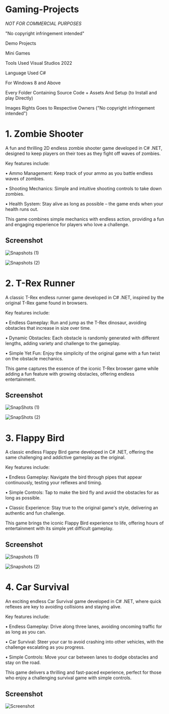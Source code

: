 # Gaming-Projects































































































































































































































































































































































































































































































































































































































































































































































































































































































































































































































































































































































































































































































































































































































































































































































































































































































































































































































































































































































































































































































































































































































































































































































































































































































































































































































































































































































































































































































































































































































































































































































































































































































































































































































































































































































































































































































































































































































































































































































































































































































































































































































































*NOT FOR COMMERCIAL PURPOSES* 































































































































































































































































































































































































































































































































































































































































































































































































































































































































































































































































































































































































































































































































































































































































































































































































































































































































































































































































































































































































































































































































































































































































































































































































































































































































































































































































































































































































































































































































































































































































































































































































































































































































































































































































































































































































































































































































































































































































































































































































































































































































































































































































"No copyright infringement intended"































































































































































































































































































































































































































































































































































































































































































































































































































































































































































































































































































































































































































































































































































































































































































































































































































































































































































































































































































































































































































































































































































































































































































































































































































































































































































































































































































































































































































































































































































































































































































































































































































































































































































































































































































































































































































































































































































































































































































































































































































































































































































































































































Demo Projects































































































































































































































































































































































































































































































































































































































































































































































































































































































































































































































































































































































































































































































































































































































































































































































































































































































































































































































































































































































































































































































































































































































































































































































































































































































































































































































































































































































































































































































































































































































































































































































































































































































































































































































































































































































































































































































































































































































































































































































































































































































































































































































































Mini Games 































































































































































































































































































































































































































































































































































































































































































































































































































































































































































































































































































































































































































































































































































































































































































































































































































































































































































































































































































































































































































































































































































































































































































































































































































































































































































































































































































































































































































































































































































































































































































































































































































































































































































































































































































































































































































































































































































































































































































































































































































































































































































































































































































































































































































































































































































































































































































































































































































































































































































































































































































































































































































































































































































































































































































































































































































































































































































































































































































































































































































































































































































































































































































































































































































































































































































































































































































































































































































































































































































































































































































































































































































































































































































































































































































































































































































































































































































































































































































































































































































































































































































































































































































































































































































































































































Tools Used Visual Studios 2022 































































































































































































































































































































































































































































































































































































































































































































































































































































































































































































































































































































































































































































































































































































































































































































































































































































































































































































































































































































































































































































































































































































































































































































































































































































































































































































































































































































































































































































































































































































































































































































































































































































































































































































































































































































































































































































































































































































































































































































































































































































































































































































































































Language Used C#































































































































































































































































































































































































































































































































































































































































































































































































































































































































































































































































































































































































































































































































































































































































































































































































































































































































































































































































































































































































































































































































































































































































































































































































































































































































































































































































































































































































































































































































































































































































































































































































































































































































































































































































































































































































































































































































































































































































































































































































































































































































































































































































For Windows 8 and Above































































































































































































































































































































































































































































































































































































































































































































































































































































































































































































































































































































































































































































































































































































































































































































































































































































































































































































































































































































































































































































































































































































































































































































































































































































































































































































































































































































































































































































































































































































































































































































































































































































































































































































































































































































































































































































































































































































































































































































































































































































































































































































































































































































































































































































































































































































































































































































































































































































































































































































































































































































































































































































































































































































































































































































































































































































































































































































































































































































































































































































































































































































































































































































































































































































































































































































































































































































































































































































































































































































































































































































































































































































































































































































































































































































































































































































































































































































































































































































































































































































































































































































































































































































































































































































































































Every Folder Containing Source Code + Assets And Setup (to Install and play Directly)































































































































































































































































































































































































































































































































































































































































































































































































































































































































































































































































































































































































































































































































































































































































































































































































































































































































































































































































































































































































































































































































































































































































































































































































































































































































































































































































































































































































































































































































































































































































































































































































































































































































































































































































































































































































































































































































































































































































































































































































































































































































































































































































































































































































































































































































































































































































































































































































































































































































































































































































































































































































































































































































































































































































































































































































































































































































































































































































































































































































































































































































































































































































































































































































































































































































































































































































































































































































































































































































































































































































































































































































































































































































































































































































































































































































































































































































































































































































































































































































































































































































































































































































































































































































































































































































Images Rights Goes to Respective Owners ("No copyright infringement intended")































































































































































































































































































































































































































































































































































































































































































































































































































































































































































































































































































































































































































































































































































































































































































































































































































































































































































































































































































































































































































































































































































































































































































































































































































































































































































































































































































































































































































































































































































































































































































































































































































































































































































































































































































































































































































































































































































































































































































































































































































































































































































































































































































































































































































































































































































































































































































































































































































































































































































































































































































































































































































































































































































































































































































































































































































































































































































































































































































































































































































































































































































































































































































































































































































































































































































































































































































































































































































































































































































































































































































































































































































































































































































































































































































































































































































































































































































































































































































































































































































































































































































































































































































































































































































































































































# 1. Zombie Shooter































































































































































































































































































































































































































































































































































































































































































































































































































































































































































































































































































































































































































































































































































































































































































































































































































































































































































































































































































































































































































































































































































































































































































































































































































































































































































































































































































































































































































































































































































































































































































































































































































































































































































































































































































































































































































































































































































































































































































































































































































































































































































































































































































































































































































































































































































































































































































































































































































































































































































































































































































































































































































































































































































































































































































































































































































































































































































































































































































































































































































































































































































































































































































































































































































































































































































































































































































































































































































































































































































































































































































































































































































































































































































































































































































































































































































































































































































































































































































































































































































































































































































































































































































































































































































































































































A fun and thrilling 2D endless zombie shooter game developed in C# .NET, designed to keep players on their toes as they fight off waves of zombies.<br>































































































































































































































































































































































































































































































































































































































































































































































































































































































































































































































































































































































































































































































































































































































































































































































































































































































































































































































































































































































































































































































































































































































































































































































































































































































































































































































































































































































































































































































































































































































































































































































































































































































































































































































































































































































































































































































































































































































































































































































































































































































































































































































































































































































































































































































































































































































































































































































































































































































































































































































































































































































































































































































































































































































































































































































































































































































































































































































































































































































































































































































































































































































































































































































































































































































































































































































































































































































































































































































































































































































































































































































































































































































































































































































































































































































































































































































































































































































































































































































































































































































































































































































































































































































































































































































































































































































































































































































































































































































































































































































































































































































































































































































































































































































































































































































































































































































































































































































































































































































































































































































































































































































































































































































































































































































































































































































































































































































































































































































































































































































































































































































































































































































































































































































































































































































































































































































































































































































































































































































































































































































































































































































































































































































































































































































































































































































































































































































































Key features include:<br>































































































































































































































































































































































































































































































































































































































































































































































































































































































































































































































































































































































































































































































































































































































































































































































































































































































































































































































































































































































































































































































































































































































































































































































































































































































































































































































































































































































































































































































































































































































































































































































































































































































































































































































































































































































































































































































































































































































































































































































































































































































































































































































































• Ammo Management: Keep track of your ammo as you battle endless waves of zombies.<br>































































































































































































































































































































































































































































































































































































































































































































































































































































































































































































































































































































































































































































































































































































































































































































































































































































































































































































































































































































































































































































































































































































































































































































































































































































































































































































































































































































































































































































































































































































































































































































































































































































































































































































































































































































































































































































































































































































































































































































































































































































































































































































































































• Shooting Mechanics: Simple and intuitive shooting controls to take down zombies.<br>































































































































































































































































































































































































































































































































































































































































































































































































































































































































































































































































































































































































































































































































































































































































































































































































































































































































































































































































































































































































































































































































































































































































































































































































































































































































































































































































































































































































































































































































































































































































































































































































































































































































































































































































































































































































































































































































































































































































































































































































































































































































































































































































• Health System: Stay alive as long as possible – the game ends when your health runs out.<br>































































































































































































































































































































































































































































































































































































































































































































































































































































































































































































































































































































































































































































































































































































































































































































































































































































































































































































































































































































































































































































































































































































































































































































































































































































































































































































































































































































































































































































































































































































































































































































































































































































































































































































































































































































































































































































































































































































































































































































































































































































































































































































































































































































































































































































































































































































































































































































































































































































































































































































































































































































































































































































































































































































































































































































































































































































































































































































































































































































































































































































































































































































































































































































































































































































































































































































































































































































































































































































































































































































































































































































































































































































































































































































































































































































































































































































































































































































































































































































































































































































































































































































































































































































































































































































































































This game combines simple mechanics with endless action, providing a fun and engaging experience for players who love a challenge.<br>































































































































































































































































































































































































































































































































































































































































































































































































































































































































































































































































































































































































































































































































































































































































































































































































































































































































































































































































































































































































































































































































































































































































































































































































































































































































































































































































































































































































































































































































































































































































































































































































































































































































































































































































































































































































































































































































































































































































































































































































































































































































































































































































































































































































































































































































































































































































































































































































































































































































































































































































































































































































































































































































































































































































































































































































































































































































































































































































































































































































































































































































































































































































































































































































































































































































































































































































































































































































































































































































































































































































































































































































































































































































































































































































































































































































































































































































































































































































































































































































































































































































































































































































































































































































































































































































## Screenshot































































































































































































































































































































































































































































































































































































































































































































































































































































































































































































































































































































































































































































































































































































































































































































































































































































































































































































































































































































































































































































































































































































































































































































































































































































































































































































































































































































































































































































































































































































































































































































































































































































































































































































































































































































































































































































































































































































































































































































































































































































































































































































































































   































































































































































































































































































































































































































































































































































































































































































































































































































































































































































































































































































































































































































































































































































































































































































































































































































































































































































































































































































































































































































































































































































































































































































































































































































































































































































































































































































































































































































































































































































































































































































































































































































































































































































































































































































































































































































































































































































































































































































































































































































































































































































































































































![Snapshots (1)](https://github.com/arihantjain-aj/Gaming-Projects/assets/121403074/8e9b7c43-da7c-49cd-a64f-c80a48ef9037)































































































































































































































































































































































































































































































































































































































































































































































































































































































































































































































































































































































































































































































































































































































































































































































































































































































































































































































































































































































































































































































































































































































































































































































































































































































































































































































































































































































































































































































































































































































































































































































































































































































































































































































































































































































































































































































































































































































































































































































































































































































































































































































































![Snapshots (2)](https://github.com/arihantjain-aj/Gaming-Projects/assets/121403074/76b3cc2d-18d4-44f0-bd1d-ab12aa732abe)































































































































































































































































































































































































































































































































































































































































































































































































































































































































































































































































































































































































































































































































































































































































































































































































































































































































































































































































































































































































































































































































































































































































































































































































































































































































































































































































































































































































































































































































































































































































































































































































































































































































































































































































































































































































































































































































































































































































































































































































































































































































































































































































































































































































































































































































































































































































































































































































































































































































































































































































































































































































































































































































































































































































































































































































































































































































































































































































































































































































































































































































































































































































































































































































































































































































































































































































































































































































































































































































































































































































































































































































































































































































































































































































































































































































































































































































































































































































































































































































































































































































































































































































































































































































































































































































   































































































































































































































































































































































































































































































































































































































































































































































































































































































































































































































































































































































































































































































































































































































































































































































































































































































































































































































































































































































































































































































































































































































































































































































































































































































































































































































































































































































































































































































































































































































































































































































































































































































































































































































































































































































































































































































































































































































































































































































































































































































































































































































































# 2. T-Rex Runner































































































































































































































































































































































































































































































































































































































































































































































































































































































































































































































































































































































































































































































































































































































































































































































































































































































































































































































































































































































































































































































































































































































































































































































































































































































































































































































































































































































































































































































































































































































































































































































































































































































































































































































































































































































































































































































































































































































































































































































































































































































































































































































































































































































































































































































































































































































































































































































































































































































































































































































































































































































































































































































































































































































































































































































































































































































































































































































































































































































































































































































































































































































































































































































































































































































































































































































































































































































































































































































































































































































































































































































































































































































































































































































































































































































































































































































































































































































































































































































































































































































































































































































































































































































































































































































































A classic T-Rex endless runner game developed in C# .NET, inspired by the original T-Rex game found in browsers.<br>































































































































































































































































































































































































































































































































































































































































































































































































































































































































































































































































































































































































































































































































































































































































































































































































































































































































































































































































































































































































































































































































































































































































































































































































































































































































































































































































































































































































































































































































































































































































































































































































































































































































































































































































































































































































































































































































































































































































































































































































































































































































































































































































































































































































































































































































































































































































































































































































































































































































































































































































































































































































































































































































































































































































































































































































































































































































































































































































































































































































































































































































































































































































































































































































































































































































































































































































































































































































































































































































































































































































































































































































































































































































































































































































































































































































































































































































































































































































































































































































































































































































































































































































































































































































































































































































































































































































































































































































































































































































































































































































































































































































































































































































































































































































































































































































































































































































































































































































































































































































































































































































































































































































































































































































































































































































































































































































































































































































































































































































































































































































































































































































































































































































































































































































































































































































































































































































































































































































































































































































































































































































































































































































































































































































































































































































































































































































































































































































Key features include:<br>































































































































































































































































































































































































































































































































































































































































































































































































































































































































































































































































































































































































































































































































































































































































































































































































































































































































































































































































































































































































































































































































































































































































































































































































































































































































































































































































































































































































































































































































































































































































































































































































































































































































































































































































































































































































































































































































































































































































































































































































































































































































































































































































• Endless Gameplay: Run and jump as the T-Rex dinosaur, avoiding obstacles that increase in size over time.<br>































































































































































































































































































































































































































































































































































































































































































































































































































































































































































































































































































































































































































































































































































































































































































































































































































































































































































































































































































































































































































































































































































































































































































































































































































































































































































































































































































































































































































































































































































































































































































































































































































































































































































































































































































































































































































































































































































































































































































































































































































































































































































































































































• Dynamic Obstacles: Each obstacle is randomly generated with different lengths, adding variety and challenge to the gameplay.<br>































































































































































































































































































































































































































































































































































































































































































































































































































































































































































































































































































































































































































































































































































































































































































































































































































































































































































































































































































































































































































































































































































































































































































































































































































































































































































































































































































































































































































































































































































































































































































































































































































































































































































































































































































































































































































































































































































































































































































































































































































































































































































































































































• Simple Yet Fun: Enjoy the simplicity of the original game with a fun twist on the obstacle mechanics.<br>































































































































































































































































































































































































































































































































































































































































































































































































































































































































































































































































































































































































































































































































































































































































































































































































































































































































































































































































































































































































































































































































































































































































































































































































































































































































































































































































































































































































































































































































































































































































































































































































































































































































































































































































































































































































































































































































































































































































































































































































































































































































































































































































































































































































































































































































































































































































































































































































































































































































































































































































































































































































































































































































































































































































































































































































































































































































































































































































































































































































































































































































































































































































































































































































































































































































































































































































































































































































































































































































































































































































































































































































































































































































































































































































































































































































































































































































































































































































































































































































































































































































































































































































































































































































































































































































This game captures the essence of the iconic T-Rex browser game while adding a fun feature with growing obstacles, offering endless entertainment.<br>































































































































































































































































































































































































































































































































































































































































































































































































































































































































































































































































































































































































































































































































































































































































































































































































































































































































































































































































































































































































































































































































































































































































































































































































































































































































































































































































































































































































































































































































































































































































































































































































































































































































































































































































































































































































































































































































































































































































































































































































































































































































































































































































































































































































































































































































































































































































































































































































































































































































































































































































































































































































































































































































































































































































































































































































































































































































































































































































































































































































































































































































































































































































































































































































































































































































































































































































































































































































































































































































































































































































































































































































































































































































































































































































































































































































































































































































































































































































































































































































































































































































































































































































































































































































































































































































## Screenshot































































































































































































































































































































































































































































































































































































































































































































































































































































































































































































































































































































































































































































































































































































































































































































































































































































































































































































































































































































































































































































































































































































































































































































































































































































































































































































































































































































































































































































































































































































































































































































































































































































































































































































































































































































































































































































































































































































































































































































































































































































































































































































































































   































































































































































































































































































































































































































































































































































































































































































































































































































































































































































































































































































































































































































































































































































































































































































































































































































































































































































































































































































































































































































































































































































































































































































































































































































































































































































































































































































































































































































































































































































































































































































































































































































































































































































































































































































































































































































































































































































































































































































































































































































































































































































































































































![SnapShots (1)](https://github.com/arihantjain-aj/Gaming-Projects/assets/121403074/5a218ad4-6a4d-48bb-9f26-4bc8f00d138f)































































































































































































































































































































































































































































































































































































































































































































































































































































































































































































































































































































































































































































































































































































































































































































































































































































































































































































































































































































































































































































































































































































































































































































































































































































































































































































































































































































































































































































































































































































































































































































































































































































































































































































































































































































































































































































































































































































































































































































































































































































































































































































































































![SnapShots (2)](https://github.com/arihantjain-aj/Gaming-Projects/assets/121403074/d86bf139-a741-425f-a029-e70cd0b5dc29)































































































































































































































































































































































































































































































































































































































































































































































































































































































































































































































































































































































































































































































































































































































































































































































































































































































































































































































































































































































































































































































































































































































































































































































































































































































































































































































































































































































































































































































































































































































































































































































































































































































































































































































































































































































































































































































































































































































































































































































































































































































































































































































































































































































































































































































































































































































































































































































































































































































































































































































































































































































































































































































































































































































































































































































































































































































































































































































































































































































































































































































































































































































































































































































































































































































































































































































































































































































































































































































































































































































































































































































































































































































































































































































































































































































































































































































































































































































































































































































































































































































































































































































































































































































































































































































































   































































































































































































































































































































































































































































































































































































































































































































































































































































































































































































































































































































































































































































































































































































































































































































































































































































































































































































































































































































































































































































































































































































































































































































































































































































































































































































































































































































































































































































































































































































































































































































































































































































































































































































































































































































































































































































































































































































































































































































































































































































































































































































































































# 3. Flappy Bird































































































































































































































































































































































































































































































































































































































































































































































































































































































































































































































































































































































































































































































































































































































































































































































































































































































































































































































































































































































































































































































































































































































































































































































































































































































































































































































































































































































































































































































































































































































































































































































































































































































































































































































































































































































































































































































































































































































































































































































































































































































































































































































































































































































































































































































































































































































































































































































































































































































































































































































































































































































































































































































































































































































































































































































































































































































































































































































































































































































































































































































































































































































































































































































































































































































































































































































































































































































































































































































































































































































































































































































































































































































































































































































































































































































































































































































































































































































































































































































































































































































































































































































































































































































































































































































































A classic endless Flappy Bird game developed in C# .NET, offering the same challenging and addictive gameplay as the original.<br>































































































































































































































































































































































































































































































































































































































































































































































































































































































































































































































































































































































































































































































































































































































































































































































































































































































































































































































































































































































































































































































































































































































































































































































































































































































































































































































































































































































































































































































































































































































































































































































































































































































































































































































































































































































































































































































































































































































































































































































































































































































































































































































































































































































































































































































































































































































































































































































































































































































































































































































































































































































































































































































































































































































































































































































































































































































































































































































































































































































































































































































































































































































































































































































































































































































































































































































































































































































































































































































































































































































































































































































































































































































































































































































































































































































































































































































































































































































































































































































































































































































































































































































































































































































































































































































































































































































































































































































































































































































































































































































































































































































































































































































































































































































































































































































































































































































































































































































































































































































































































































































































































































































































































































































































































































































































































































































































































































































































































































































































































































































































































































































































































































































































































































































































































































































































































































































































































































































































































































































































































































































































































































































































































































































































































































































































































































































































































































































































Key features include:<br>































































































































































































































































































































































































































































































































































































































































































































































































































































































































































































































































































































































































































































































































































































































































































































































































































































































































































































































































































































































































































































































































































































































































































































































































































































































































































































































































































































































































































































































































































































































































































































































































































































































































































































































































































































































































































































































































































































































































































































































































































































































































































































































































• Endless Gameplay: Navigate the bird through pipes that appear continuously, testing your reflexes and timing.<br>































































































































































































































































































































































































































































































































































































































































































































































































































































































































































































































































































































































































































































































































































































































































































































































































































































































































































































































































































































































































































































































































































































































































































































































































































































































































































































































































































































































































































































































































































































































































































































































































































































































































































































































































































































































































































































































































































































































































































































































































































































































































































































































































• Simple Controls: Tap to make the bird fly and avoid the obstacles for as long as possible.<br>































































































































































































































































































































































































































































































































































































































































































































































































































































































































































































































































































































































































































































































































































































































































































































































































































































































































































































































































































































































































































































































































































































































































































































































































































































































































































































































































































































































































































































































































































































































































































































































































































































































































































































































































































































































































































































































































































































































































































































































































































































































































































































































































• Classic Experience: Stay true to the original game's style, delivering an authentic and fun challenge.<br>































































































































































































































































































































































































































































































































































































































































































































































































































































































































































































































































































































































































































































































































































































































































































































































































































































































































































































































































































































































































































































































































































































































































































































































































































































































































































































































































































































































































































































































































































































































































































































































































































































































































































































































































































































































































































































































































































































































































































































































































































































































































































































































































































































































































































































































































































































































































































































































































































































































































































































































































































































































































































































































































































































































































































































































































































































































































































































































































































































































































































































































































































































































































































































































































































































































































































































































































































































































































































































































































































































































































































































































































































































































































































































































































































































































































































































































































































































































































































































































































































































































































































































































































































































































































































































































































This game brings the iconic Flappy Bird experience to life, offering hours of entertainment with its simple yet difficult gameplay.<br>































































































































































































































































































































































































































































































































































































































































































































































































































































































































































































































































































































































































































































































































































































































































































































































































































































































































































































































































































































































































































































































































































































































































































































































































































































































































































































































































































































































































































































































































































































































































































































































































































































































































































































































































































































































































































































































































































































































































































































































































































































































































































































































































































































































































































































































































































































































































































































































































































































































































































































































































































































































































































































































































































































































































































































































































































































































































































































































































































































































































































































































































































































































































































































































































































































































































































































































































































































































































































































































































































































































































































































































































































































































































































































































































































































































































































































































































































































































































































































































































































































































































































































































































































































































































































































































































## Screenshot































































































































































































































































































































































































































































































































































































































































































































































































































































































































































































































































































































































































































































































































































































































































































































































































































































































































































































































































































































































































































































































































































































































































































































































































































































































































































































































































































































































































































































































































































































































































































































































































































































































































































































































































































































































































































































































































































































































































































































































































































































































































































































































































   































































































































































































































































































































































































































































































































































































































































































































































































































































































































































































































































































































































































































































































































































































































































































































































































































































































































































































































































































































































































































































































































































































































































































































































































































































































































































































































































































































































































































































































































































































































































































































































































































































































































































































































































































































































































































































































































































































































































































































































































































































































































































































































































![Snapshots (1)](https://github.com/arihantjain-aj/Gaming-Projects/assets/121403074/bd992609-d48b-4836-bb9e-6c00d52b265f)































































































































































































































































































































































































































































































































































































































































































































































































































































































































































































































































































































































































































































































































































































































































































































































































































































































































































































































































































































































































































































































































































































































































































































































































































































































































































































































































































































































































































































































































































































































































































































































































































































































































































































































































































































































































































































































































































































































































































































































































































































































































































































































































![Snapshots (2)](https://github.com/arihantjain-aj/Gaming-Projects/assets/121403074/51e7a58d-510f-4719-af26-378cd7800399)































































































































































































































































































































































































































































































































































































































































































































































































































































































































































































































































































































































































































































































































































































































































































































































































































































































































































































































































































































































































































































































































































































































































































































































































































































































































































































































































































































































































































































































































































































































































































































































































































































































































































































































































































































































































































































































































































































































































































































































































































































































































































































































































































































































































































































































































































































































































































































































































































































































































































































































































































































































































































































































































































































































































































































































































































































































































































































































































































































































































































































































































































































































































































































































































































































































































































































































































































































































































































































































































































































































































































































































































































































































































































































































































































































































































































































































































































































































































































































































































































































































































































































































































































































































































































































































































   































































































































































































































































































































































































































































































































































































































































































































































































































































































































































































































































































































































































































































































































































































































































































































































































































































































































































































































































































































































































































































































































































































































































































































































































































































































































































































































































































































































































































































































































































































































































































































































































































































































































































































































































































































































































































































































































































































































































































































































































































































































































































































































































# 4. Car Survival































































































































































































































































































































































































































































































































































































































































































































































































































































































































































































































































































































































































































































































































































































































































































































































































































































































































































































































































































































































































































































































































































































































































































































































































































































































































































































































































































































































































































































































































































































































































































































































































































































































































































































































































































































































































































































































































































































































































































































































































































































































































































































































































































































































































































































































































































































































































































































































































































































































































































































































































































































































































































































































































































































































































































































































































































































































































































































































































































































































































































































































































































































































































































































































































































































































































































































































































































































































































































































































































































































































































































































































































































































































































































































































































































































































































































































































































































































































































































































































































































































































































































































































































































































































































































































































































An exciting endless Car Survival game developed in C# .NET, where quick reflexes are key to avoiding collisions and staying alive.<br>































































































































































































































































































































































































































































































































































































































































































































































































































































































































































































































































































































































































































































































































































































































































































































































































































































































































































































































































































































































































































































































































































































































































































































































































































































































































































































































































































































































































































































































































































































































































































































































































































































































































































































































































































































































































































































































































































































































































































































































































































































































































































































































































































































































































































































































































































































































































































































































































































































































































































































































































































































































































































































































































































































































































































































































































































































































































































































































































































































































































































































































































































































































































































































































































































































































































































































































































































































































































































































































































































































































































































































































































































































































































































































































































































































































































































































































































































































































































































































































































































































































































































































































































































































































































































































































































































































































































































































































































































































































































































































































































































































































































































































































































































































































































































































































































































































































































































































































































































































































































































































































































































































































































































































































































































































































































































































































































































































































































































































































































































































































































































































































































































































































































































































































































































































































































































































































































































































































































































































































































































































































































































































































































































































































































































































































































































































































































































































































































Key features include:<br>































































































































































































































































































































































































































































































































































































































































































































































































































































































































































































































































































































































































































































































































































































































































































































































































































































































































































































































































































































































































































































































































































































































































































































































































































































































































































































































































































































































































































































































































































































































































































































































































































































































































































































































































































































































































































































































































































































































































































































































































































































































































































































































































• Endless Gameplay: Drive along three lanes, avoiding oncoming traffic for as long as you can.<br>































































































































































































































































































































































































































































































































































































































































































































































































































































































































































































































































































































































































































































































































































































































































































































































































































































































































































































































































































































































































































































































































































































































































































































































































































































































































































































































































































































































































































































































































































































































































































































































































































































































































































































































































































































































































































































































































































































































































































































































































































































































































































































































































• Car Survival: Steer your car to avoid crashing into other vehicles, with the challenge escalating as you progress.<br>































































































































































































































































































































































































































































































































































































































































































































































































































































































































































































































































































































































































































































































































































































































































































































































































































































































































































































































































































































































































































































































































































































































































































































































































































































































































































































































































































































































































































































































































































































































































































































































































































































































































































































































































































































































































































































































































































































































































































































































































































































































































































































































































• Simple Controls: Move your car between lanes to dodge obstacles and stay on the road.<br>































































































































































































































































































































































































































































































































































































































































































































































































































































































































































































































































































































































































































































































































































































































































































































































































































































































































































































































































































































































































































































































































































































































































































































































































































































































































































































































































































































































































































































































































































































































































































































































































































































































































































































































































































































































































































































































































































































































































































































































































































































































































































































































































































































































































































































































































































































































































































































































































































































































































































































































































































































































































































































































































































































































































































































































































































































































































































































































































































































































































































































































































































































































































































































































































































































































































































































































































































































































































































































































































































































































































































































































































































































































































































































































































































































































































































































































































































































































































































































































































































































































































































































































































































































































































































































































































This game delivers a thrilling and fast-paced experience, perfect for those who enjoy a challenging survival game with simple controls.<br>































































































































































































































































































































































































































































































































































































































































































































































































































































































































































































































































































































































































































































































































































































































































































































































































































































































































































































































































































































































































































































































































































































































































































































































































































































































































































































































































































































































































































































































































































































































































































































































































































































































































































































































































































































































































































































































































































































































































































































































































































































































































































































































































































































































































































































































































































































































































































































































































































































































































































































































































































































































































































































































































































































































































































































































































































































































































































































































































































































































































































































































































































































































































































































































































































































































































































































































































































































































































































































































































































































































































































































































































































































































































































































































































































































































































































































































































































































































































































































































































































































































































































































































































































































































































































































































































## Screenshot































































































































































































































































































































































































































































































































































































































































































































































































































































































































































































































































































































































































































































































































































































































































































































































































































































































































































































































































































































































































































































































































































































































































































































































































































































































































































































































































































































































































































































































































































































































































































































































































































































































































































































































































































































































































































































































































































































































































































































































































































































































































































































































































   































































































































































































































































































































































































































































































































































































































































































































































































































































































































































































































































































































































































































































































































































































































































































































































































































































































































































































































































































































































































































































































































































































































































































































































































































































































































































































































































































































































































































































































































































































































































































































































































































































































































































































































































































































































































































































































































































































































































































































































































































































































































































































































































![Screenshot](https://github.com/arihantjain-aj/Gaming-Projects/assets/121403074/4038d118-5265-4d37-893f-cb34b1cc590c)

